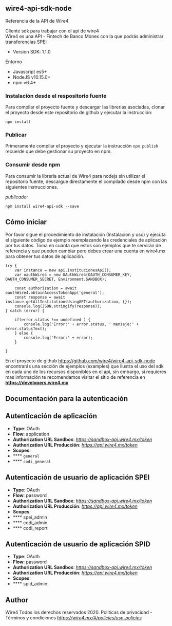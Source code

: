 ## wire4-api-sdk-node

Referencia de la API de Wire4  

Cliente sdk para trabajar con el api de wire4<br>Wire4 es una API - Fintech de Banco Monex con la que podrás administrar transferencias SPEI

- Version SDK: 1.1.0

Entorno
* Javascript es5+
* NodeJS v10.15.0+
* npm v6.4+


### Instalación desde el respositorio fuente

Para compilar el proyecto fuente y descargar las librerias asociadas, clonar el proyecto desde este repositorio de github y ejecutar la instrucción:
```
npm install

```

### Publicar

Primeramente compilar el proyecto y ejecutar la instrucción ```npm publish``` recuerde que debe gestionar su proyecto en npm.

### Consumir desde npm

Para consumir la librería actual de Wire4 para nodejs sin utilizar el repositorio fuente, descargue directamente el compilado desde npm con las siguientes instrucciones.

_publicado:_

```
npm install wire4-api-sdk --save
```

## Cómo iniciar

Por favor sigue el procedimiento de instalación (Instalacion y uso) y ejecuta el siguiente código de ejemplo reemplazando las credenciales de aplicación por tus datos. Toma en cuanta que estos son ejemplos que te servirán de referencia y que pueden cambiar pero debes crear una cuenta en wire4.mx para obtener tus datos de aplicación.

```
try {
    var instance = new api.InstitucionesApi();
    var oauthWire4 = new OAuthWire4(OAUTH_CONSUMER_KEY, OAUTH_CONSUMER_SECRET, Environment.SANDBOX);

    const authorization = await oauthWire4.obtainAccessTokenApp('general');
    const response = await instance.getAllInstitutionsUsingGET(authorization, {});
    console.log(JSON.stringify(response));
} catch (error) {

    if(error.status !== undefined ) {
        console.log('Error:' + error.status, ' mensaje:' + error.statusText);
    } else {
        console.log('Error:' + error);
    }

}
```

En el proyecto de github https://github.com/wire4/wire4-api-sdk-node encontrarás una sección de ejemplos (examples) que ilustra el uso del sdk en cada uno de los recursos disponibles en el api, sin embargo, si requieres mas información te recomendamos visitar el sitio de referencia en **https://developers.wire4.mx**
## Documentación para la autenticación


## Autenticación de aplicación

- **Type**: OAuth
- **Flow**: application
- **Authorization URL Sandbox**: *https://sandbox-api.wire4.mx/token*
- **Authorization URL Producción**: *https://api.wire4.mx/token*
- **Scopes**:
- **** `general`
- **** `codi_general`

## Autenticación de usuario de aplicación SPEI

- **Type**: OAuth
- **Flow**: password
- **Authorization URL Sandbox**: *https://sandbox-api.wire4.mx/token*
- **Authorization URL Producción**: *https://api.wire4.mx/token*
- **Scopes**:
- **** spei_admin
- **** codi_admin
- **** codi_report

## Autenticación de usuario de aplicación SPID

- **Type**: OAuth
- **Flow**: password
- **Authorization URL Sandbox**: *https://sandbox-api.wire4.mx/token*
- **Authorization URL Producción**: *https://api.wire4.mx/token*
- **Scopes**:
- **** spid_admin:


## Author

Wire4 Todos los derechos reservados 2020. Politicas de privacidad - Términos y condiciones  *https://wire4.mx/#/policies/use-policies*
